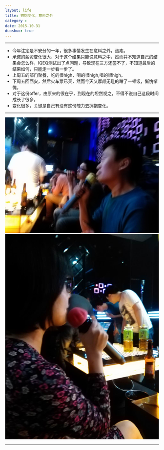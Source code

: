 ```yaml
---
layout: life
title: 拥抱变化，意料之外
category : 
date: 2015-10-31
duoshuo: true
---
```


------------

* 今年注定是不安分的一年，很多事情发生在意料之外，蛋疼。
* 承诺的薪资变化很大，对于这个结果只能说意料之中，然而并不知道自己的结果会怎么样，IQEQ测试出了点问题，导致现在三方还签不了，不知道最后的结果如何，只能走一步看一步了。
* 上周五的部门聚餐，吃的很high，喝的很high,唱的很high。
* 下周五回西安，然后火车票已买，然而今天又厚颜无耻的蹭了一顿饭，惭愧惭愧。
* 对于这份offer，由原来的很在乎，到现在的坦然视之，不得不说自己这段时间成长了很多。
* 变化很多，关键是自己有没有这份魄力去拥抱变化。


-------------

![gouwo1](/life/pinganPicture/tj1.jpg)
![gouwo](/life/pinganPicture/tj2.jpg)

-------------


